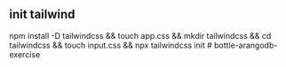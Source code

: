 ## init tailwind

npm install -D tailwindcss && touch app.css && mkdir tailwindcss && cd tailwindcss && touch input.css && npx tailwindcss init # bottle-arangodb-exercise
